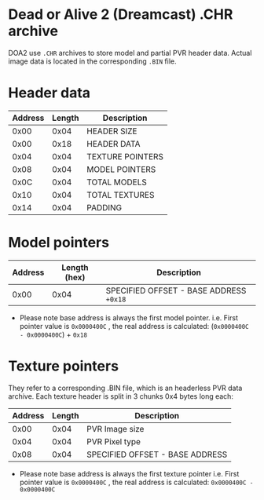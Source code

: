 # Dead or Alive 2 (Dreamcast) .CHR archive

DOA2 use `.CHR` archives to store model and partial PVR header data. Actual image data is located in the corresponding `.BIN` file.

# Header data

|Address	|Length|	Description|
|---------|------------|---------------|
|0x00	|0x04|	HEADER SIZE|
|0x00	|0x18|	HEADER DATA|
|0x04	|0x04|	TEXTURE POINTERS|
|0x08	|0x04|	MODEL POINTERS|
|0x0C	|0x04|	TOTAL MODELS|
|0x10	|0x04|	TOTAL TEXTURES|
|0x14	|0x04|	PADDING|


# Model pointers

|Address	|Length (hex)|	Description|
|---------|------------|---------------|
|0x00	|0x04|	SPECIFIED OFFSET - BASE ADDRESS `+0x18`|

* Please note base address is always the first model pointer.
i.e.
First pointer value is `0x0000400C` , the real address is calculated:
(`0x0000400C - 0x0000400C`) + `0x18`

# Texture pointers

They refer to a corresponding .BIN file, which is an headerless PVR data archive.
Each texture header is split in 3 chunks 0x4 bytes long each:

|Address	|Length|	Description|
|---------|------------|---------------|
|0x00|	0x04| PVR Image size |
|0x04|	0x04| PVR Pixel type |
|0x08|	0x04| SPECIFIED OFFSET - BASE ADDRESS|

* Please note base address is always the first texture pointer
i.e.
First pointer value is `0x0000400C` , the real address is calculated:
`0x0000400C - 0x0000400C`
